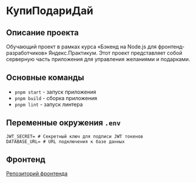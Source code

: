 # КупиПодариДай

## Описание проекта

Обучающий проект в рамках курса «Бэкенд на Node.js для фронтенд-разработчиков» Яндекс.Практикум. Этот проект представляет собой серверную часть приложения для управления желаниями и подарками.

## Основные команды

- `pnpm start` - запуск приложения
- `pnpm build` - сборка приложения
- `pnpm lint` - запуск линтера

## Переменные окружения `.env`

```
JWT_SECRET= # Секретный ключ для подписи JWT токенов
DATABASE_URL= # URL подключения к базе данных
```

## Фронтенд

[Репозиторий фронтенда](https://github.com/mironovsergey/nodejs-kupipodariday-frontend)

